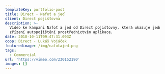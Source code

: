 ```yaml
---
templateKey: portfolio-post
title: Direct - Nafoť a jeď
client: Direct pojišťovna
description: >-
  Video ke kampani Nafoť a jeď od Direct pojišťovny, která ukazuje jednoduchost
  zřízení autopojištění prostřednictvím aplikace.
date: 2018-10-11T09:47:31.093Z
coop: Direct - Lukáš Vojáček
featuredimage: /img/nafotajed.png
tags:
  - Commercial
url: 'https://vimeo.com/230152190'
images: []
---
```


